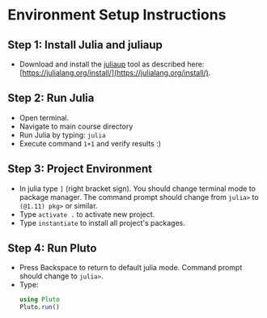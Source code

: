 # Environment Setup Instructions

## Step 1: Install Julia and juliaup

- Download and install the [juliaup](https://github.com/JuliaLang/juliaup) tool as described here: [https://julialang.org/install/](https://julialang.org/install/).

## Step 2: Run Julia

- Open terminal.
- Navigate to main course directory
- Run Julia by typing: `julia`
- Execute command `1+1` and verify results :)

## Step 3: Project Environment

- In julia type `]` (right bracket sign).
    You should change terminal mode to package manager. The command prompt should change from `julia>` to `(@1.11) pkg>` or similar.
- Type `activate .` to activate new project.
- Type `instantiate` to install all project's packages.

## Step 4: Run Pluto

- Press Backspace to return to default julia mode. Command prompt should change to `julia>`.
- Type:
    ```julia
    using Pluto
    Pluto.run()
    ```